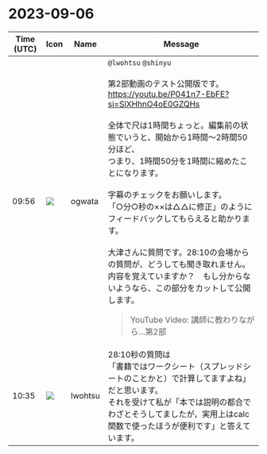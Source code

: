 # 2023-09-06

|Time (UTC)|Icon|Name|Message|
|---|---|---|---|
|09:56|![](https://avatars.slack-edge.com/2019-11-22/845042642576_070441337abaca9fb7b3_72.png)|ogwata|`@lwohtsu` `@shinyu`<br><br>第2部動画のテスト公開版です。<br><https://youtu.be/P041n7-EbFE?si=SlXHhnO4oE0GZQHs><br><br>全体で尺は1時間ちょっと。編集前の状態でいうと、開始から1時間〜2時間50分ほど、<br>つまり、1時間50分を1時間に縮めたことになります。<br><br>字幕のチェックをお願いします。<br>「○分○秒の××は△△に修正」のようにフィードバックしてもらえると助かります。<br><br>大津さんに質問です。28:10の会場からの質問が、どうしても聞き取れません。<br>内容を覚えていますか？　もし分からないようなら、この部分をカットして公開します。<br><blockquote>YouTube Video: 講師に教わりながら…第2部</blockquote>|
|10:35|![](https://secure.gravatar.com/avatar/6a1342affe7c337c61db338b633abef3.jpg?s=72&d=https%3A%2F%2Fa.slack-edge.com%2Fdf10d%2Fimg%2Favatars%2Fava_0024-72.png)|lwohtsu|28:10秒の質問は<br>「書籍ではワークシート（スプレッドシートのことかと）で計算してますよね」だと思います。<br>それを受けて私が「本では説明の都合でわざとそうしてましたが，実用上はcalc関数で使ったほうが便利です」と答えています。|
